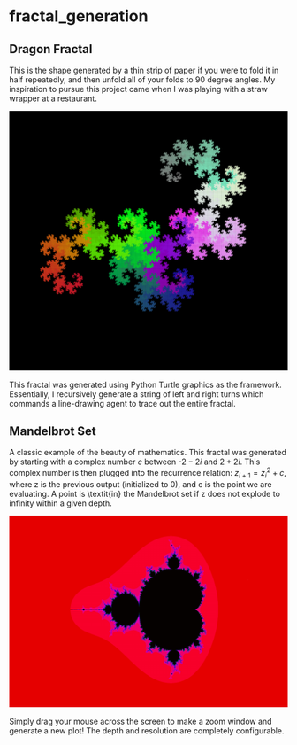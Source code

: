 # fractal_generation

## Dragon Fractal
This is the shape generated by a thin strip of paper if you were to fold it in half repeatedly, and then unfold all of your folds to 90 degree angles. My inspiration to pursue this project came when I was playing with a straw wrapper at a restaurant.

![Alt text](backgrounds/dragon_fractal_3_cropped.png?raw=true "Title")

This fractal was generated using Python Turtle graphics as the framework. Essentially, I recursively generate a string of left and right turns which commands a line-drawing agent to trace out the entire fractal.

## Mandelbrot Set
A classic example of the beauty of mathematics. This fractal was generated by starting with a complex number $c$ between -$2 - 2i$ and $2 + 2i$. This complex number is then plugged into the recurrence relation: $z_{i+1} = z_i^2 + c$, where z is the previous output (initialized to 0), and c is the point we are evaluating. A point is \textit{in} the Mandelbrot set if z does not explode to infinity within a given depth.

![Alt text](backgrounds/mandelbrot_7_cropped.png?raw=true "Title")

Simply drag your mouse across the screen to make a zoom window and generate a new plot! The depth and resolution are completely configurable.
